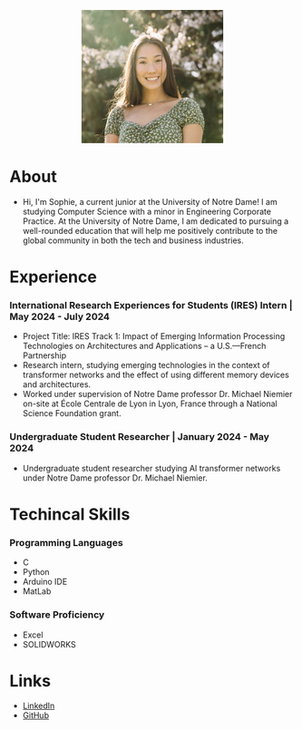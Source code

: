 <p align="center">
  <img src="/assets/Sophie Chou Headshot.jpg" alt="Alt text" width="250" height="235">
</p>


# About
- Hi, I'm Sophie, a current junior at the University of Notre Dame! I am studying Computer Science with a minor in Engineering Corporate Practice. At the University of Notre Dame, I am dedicated to pursuing a well-rounded education that will help me positively contribute to the global community in both the tech and business industries.

# Experience
### International Research Experiences for Students (IRES) Intern                                                                    | May 2024 - July 2024
- Project Title: IRES Track 1: Impact of Emerging Information Processing Technologies on Architectures and Applications – a U.S.—French Partnership
- Research intern, studying emerging technologies in the context of transformer networks and the effect of using different memory devices and architectures.
- Worked under supervision of Notre Dame professor Dr. Michael Niemier on-site at École Centrale de Lyon in Lyon, France through a National Science Foundation grant.

### Undergraduate Student Researcher                                                                                                 | January 2024 - May 2024
- Undergraduate student researcher studying AI transformer networks under Notre Dame professor Dr. Michael Niemier.

# Techincal Skills
### Programming Languages
- C
- Python
- Arduino IDE
- MatLab

### Software Proficiency
- Excel
- SOLIDWORKS

# Links
- [LinkedIn](https://www.linkedin.com/in/sophiechou-/)
- [GitHub](https://github.com/sophiechou1)
